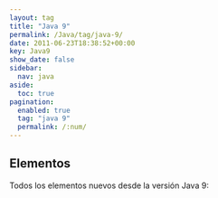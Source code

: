 ```yaml
---
layout: tag
title: "Java 9"
permalink: /Java/tag/java-9/
date: 2011-06-23T18:38:52+00:00
key: Java9
show_date: false
sidebar:
  nav: java
aside:
  toc: true
pagination: 
  enabled: true
  tag: "java 9"
  permalink: /:num/    
---
```


<h2>Elementos</h2>
Todos los elementos nuevos desde la versión Java 9: